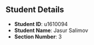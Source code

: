 
## Student Details

- **Student ID**: u1610094
- **Student Name**: Jasur Salimov
- **Section Number**: 3
